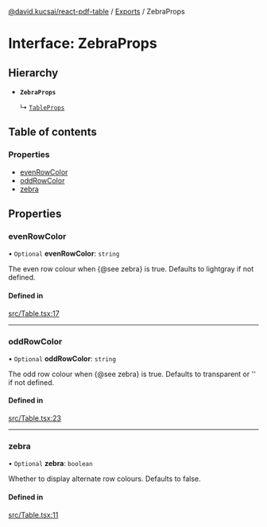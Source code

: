 [@david.kucsai/react-pdf-table](../README.md) / [Exports](../modules.md) / ZebraProps

# Interface: ZebraProps

## Hierarchy

- **`ZebraProps`**

  ↳ [`TableProps`](TableProps.md)

## Table of contents

### Properties

- [evenRowColor](ZebraProps.md#evenrowcolor)
- [oddRowColor](ZebraProps.md#oddrowcolor)
- [zebra](ZebraProps.md#zebra)

## Properties

### evenRowColor

• `Optional` **evenRowColor**: `string`

The even row colour when {@see zebra} is true.
Defaults to lightgray if not defined.

#### Defined in

[src/Table.tsx:17](https://github.com/dmk99/react-pdf-table/blob/ddcba28/src/Table.tsx#L17)

___

### oddRowColor

• `Optional` **oddRowColor**: `string`

The odd row colour when {@see zebra} is true.
Defaults to transparent or '' if not defined.

#### Defined in

[src/Table.tsx:23](https://github.com/dmk99/react-pdf-table/blob/ddcba28/src/Table.tsx#L23)

___

### zebra

• `Optional` **zebra**: `boolean`

Whether to display alternate row colours.
Defaults to false.

#### Defined in

[src/Table.tsx:11](https://github.com/dmk99/react-pdf-table/blob/ddcba28/src/Table.tsx#L11)
